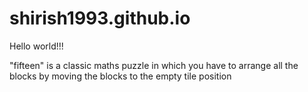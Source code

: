 shirish1993.github.io
=====================
Hello world!!!

"fifteen" is a classic maths puzzle in which you have to arrange all the blocks by moving the blocks to the empty tile position
